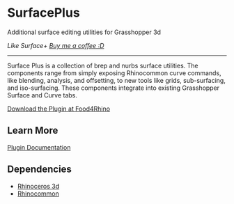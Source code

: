 # SurfacePlus
Additional surface editing utilities for Grasshopper 3d

_Like Surface+ [Buy me a coffee :D](http://www.buymeacoffee.com/davidmans)_

---

Surface Plus is a collection of brep and nurbs surface utilities. The components range from simply exposing Rhinocommon curve commands, like blending, analysis, and offsetting, to new tools like grids, sub-surfacing, and iso-surfacing. These components integrate into existing Grasshopper Surface and Curve tabs.

[Download the Plugin at Food4Rhino](https://www.food4rhino.com/en/app/surface)

## Learn More
[Plugin Documentation](https://interopxyz.gitbook.io/surface-plus/)

## Dependencies
 - [Rhinoceros 3d](https://www.rhino3d.com/)
 - [Rhinocommon](https://www.nuget.org/packages/RhinoCommon/5.12.50810.13095)
